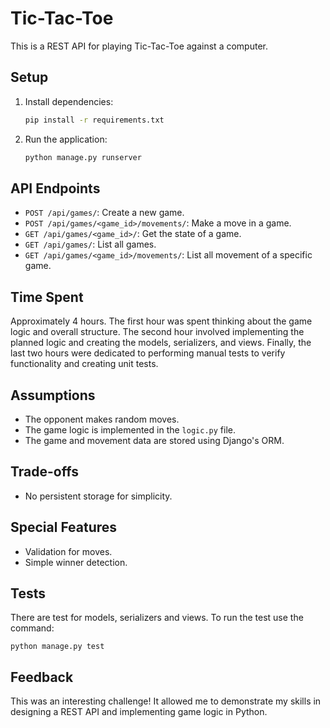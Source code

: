 # Tic-Tac-Toe

This is a REST API for playing Tic-Tac-Toe against a computer.

## Setup

1. Install dependencies:
    ```bash
    pip install -r requirements.txt
    ```

2. Run the application:
    ```bash
    python manage.py runserver
    ```
    
## API Endpoints

- `POST /api/games/`: Create a new game.
- `POST /api/games/<game_id>/movements/`: Make a move in a game.
- `GET /api/games/<game_id>/`: Get the state of a game.
- `GET /api/games/`: List all games.
- `GET /api/games/<game_id>/movements/`: List all movement of a specific game.

## Time Spent

Approximately 4 hours.
The first hour was spent thinking about the game logic and overall structure. The second hour involved implementing the planned logic and creating the models, serializers, and views. Finally, the last two hours were dedicated to performing manual tests to verify functionality and creating unit tests.

## Assumptions

- The opponent makes random moves.
- The game logic is implemented in the `logic.py` file.
- The game and movement data are stored using Django's ORM.

## Trade-offs

- No persistent storage for simplicity.

## Special Features

- Validation for moves.
- Simple winner detection.

## Tests

There are test for models, serializers and views. To run the test use the command:

    python manage.py test

## Feedback

This was an interesting challenge! It allowed me to demonstrate my skills in designing a REST API and implementing game logic in Python.
